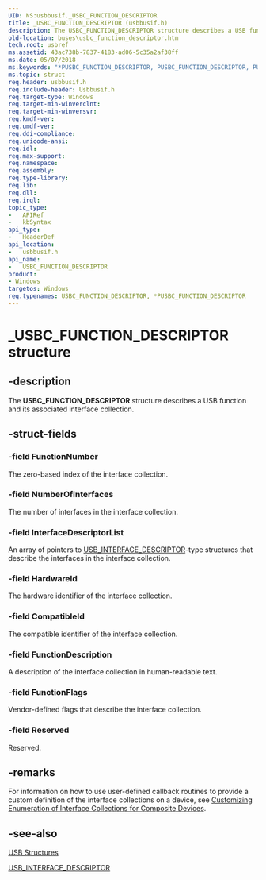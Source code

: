```yaml
---
UID: NS:usbbusif._USBC_FUNCTION_DESCRIPTOR
title: _USBC_FUNCTION_DESCRIPTOR (usbbusif.h)
description: The USBC_FUNCTION_DESCRIPTOR structure describes a USB function and its associated interface collection.
old-location: buses\usbc_function_descriptor.htm
tech.root: usbref
ms.assetid: 43ac738b-7837-4183-ad06-5c35a2af38ff
ms.date: 05/07/2018
ms.keywords: "*PUSBC_FUNCTION_DESCRIPTOR, PUSBC_FUNCTION_DESCRIPTOR, PUSBC_FUNCTION_DESCRIPTOR structure pointer [Buses], USBC_FUNCTION_DESCRIPTOR, USBC_FUNCTION_DESCRIPTOR structure [Buses], _USBC_FUNCTION_DESCRIPTOR, buses.usbc_function_descriptor, usbbusif/PUSBC_FUNCTION_DESCRIPTOR, usbbusif/USBC_FUNCTION_DESCRIPTOR, usbstrct_29623b3f-9def-4eb6-8735-eb695560ce27.xml"
ms.topic: struct
req.header: usbbusif.h
req.include-header: Usbbusif.h
req.target-type: Windows
req.target-min-winverclnt: 
req.target-min-winversvr: 
req.kmdf-ver: 
req.umdf-ver: 
req.ddi-compliance: 
req.unicode-ansi: 
req.idl: 
req.max-support: 
req.namespace: 
req.assembly: 
req.type-library: 
req.lib: 
req.dll: 
req.irql: 
topic_type:
-	APIRef
-	kbSyntax
api_type:
-	HeaderDef
api_location:
-	usbbusif.h
api_name:
-	USBC_FUNCTION_DESCRIPTOR
product:
- Windows
targetos: Windows
req.typenames: USBC_FUNCTION_DESCRIPTOR, *PUSBC_FUNCTION_DESCRIPTOR
---
```


# _USBC_FUNCTION_DESCRIPTOR structure


## -description


The <b>USBC_FUNCTION_DESCRIPTOR</b> structure describes a USB function and its associated interface collection.


## -struct-fields




### -field FunctionNumber

The zero-based index of the interface collection.


### -field NumberOfInterfaces

The number of interfaces in the interface collection.


### -field InterfaceDescriptorList

An array of pointers to <a href="https://msdn.microsoft.com/library/windows/hardware/ff540065">USB_INTERFACE_DESCRIPTOR</a>-type structures that describe the interfaces in the interface collection.


### -field HardwareId

The hardware identifier of the interface collection.


### -field CompatibleId

The compatible identifier of the interface collection.


### -field FunctionDescription

A description of the interface collection in human-readable text.


### -field FunctionFlags

Vendor-defined flags that describe the interface collection.


### -field Reserved

Reserved.


## -remarks



For information on how to use user-defined callback routines to provide a custom definition of the interface collections on a device, see <a href="https://msdn.microsoft.com/3cf4e9f2-ea33-491f-94af-62d2afacc899">Customizing Enumeration of Interface Collections for Composite Devices</a>.




## -see-also




<a href="https://msdn.microsoft.com/library/windows/hardware/ff540160">USB Structures</a>



<a href="https://msdn.microsoft.com/library/windows/hardware/ff540065">USB_INTERFACE_DESCRIPTOR</a>
 

 

